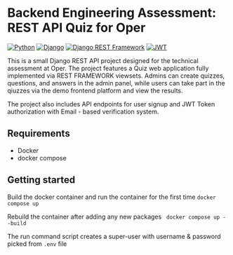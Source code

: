 # Backend Engineering Assessment: REST API Quiz for Oper 
[![Python](https://img.shields.io/badge/-Python-464646?style=flat&logo=Python&logoColor=56C0C0&color=008080)](https://www.python.org/)
[![Django](https://img.shields.io/badge/-Django-464646?style=flat&logo=Django&logoColor=56C0C0&color=008080)](https://www.djangoproject.com/)
[![Django REST Framework](https://img.shields.io/badge/-Django%20REST%20Framework-464646?style=flat&logo=Django%20REST%20Framework&logoColor=56C0C0&color=008080)](https://www.django-rest-framework.org/)
[![JWT](https://img.shields.io/badge/-JWT-464646?style=flat&color=008080)](https://jwt.io/)


This is a small Django REST API project designed for the technical assessment at Oper.
The project features a Quiz web application fully implemented via REST FRAMEWORK viewsets.
Admins can create quizzes, questions, and answers in the admin panel, while users can take
part in the qiuzzes via the demo frontend platform and view the results.

The project also includes API endpoints for user signup and JWT Token authorization with
Email - based verification system.
 

## Requirements
- Docker
- docker compose

## Getting started
Build the docker container and run the container for the first time
```docker compose up```

Rebuild the container after adding any new packages
``` docker compose up --build```

The run command script creates a super-user with username & password picked from `.env` file
